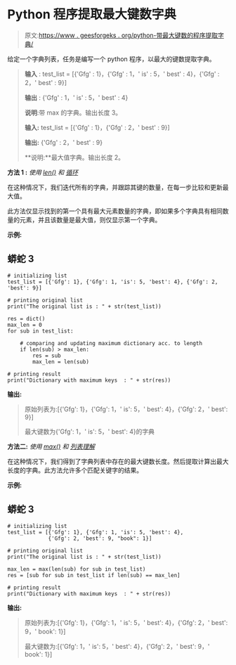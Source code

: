 # Python 程序提取最大键数字典

> 原文:[https://www . geesforgeks . org/python-带最大键数的程序提取字典/](https://www.geeksforgeeks.org/python-program-to-extract-dictionaries-with-maximum-number-of-keys/)

给定一个字典列表，任务是编写一个 python 程序，以最大的键数提取字典。

> **输入** : test_list = [{'Gfg' : 1}，{'Gfg' : 1，' is' : 5，' best' : 4}，{'Gfg' : 2，' best' : 9}]
> 
> **输出** : {'Gfg' : 1，' is' : 5，' best' : 4}
> 
> **说明**:带 max 的字典。输出长度 3。
> 
> **输入:** test_list = [{'Gfg' : 1}，{'Gfg' : 2，' best' : 9}]
> 
> **输出:** {'Gfg' : 2，' best' : 9}
> 
> **说明:**最大值字典。输出长度 2。

**方法 1 :** *使用* [*len()*](https://www.geeksforgeeks.org/python-string-length-len/) *和* [*循环*](https://www.geeksforgeeks.org/loops-in-python/)

在这种情况下，我们迭代所有的字典，并跟踪其键的数量，在每一步比较和更新最大值。

此方法仅显示找到的第一个具有最大元素数量的字典，即如果多个字典具有相同数量的元素，并且该数量是最大值，则仅显示第一个字典。

**示例:**

## 蟒蛇 3

```
# initializing list
test_list = [{'Gfg': 1}, {'Gfg': 1, 'is': 5, 'best': 4}, {'Gfg': 2, 'best': 9}]

# printing original list
print("The original list is : " + str(test_list))

res = dict()
max_len = 0
for sub in test_list:

    # comparing and updating maximum dictionary acc. to length
    if len(sub) > max_len:
        res = sub
        max_len = len(sub)

# printing result
print("Dictionary with maximum keys  : " + str(res))
```

**输出:**

> 原始列表为:[{'Gfg': 1}，{'Gfg': 1，' is': 5，' best': 4}，{'Gfg': 2，' best': 9}]
> 
> 最大键数为{'Gfg': 1，' is': 5，' best': 4}的字典

**方法二:** *使用* [*max()*](https://www.geeksforgeeks.org/max-min-python/) *和* [*列表理解*](https://www.geeksforgeeks.org/python-list-comprehension-and-slicing/)

在这种情况下，我们得到了字典列表中存在的最大键数长度。然后提取计算出最大长度的字典。此方法允许多个匹配关键字的结果。

**示例:**

## 蟒蛇 3

```
# initializing list
test_list = [{'Gfg': 1}, {'Gfg': 1, 'is': 5, 'best': 4},
             {'Gfg': 2, 'best': 9, "book": 1}]

# printing original list
print("The original list is : " + str(test_list))

max_len = max(len(sub) for sub in test_list)
res = [sub for sub in test_list if len(sub) == max_len]

# printing result
print("Dictionary with maximum keys  : " + str(res))
```

**输出:**

> 原始列表为:[{'Gfg': 1}，{'Gfg': 1，' is': 5，' best': 4}，{'Gfg': 2，' best': 9，' book': 1}]
> 
> 最大键数为:[{'Gfg': 1，' is': 5，' best': 4}，{'Gfg': 2，' best': 9，' book': 1}]